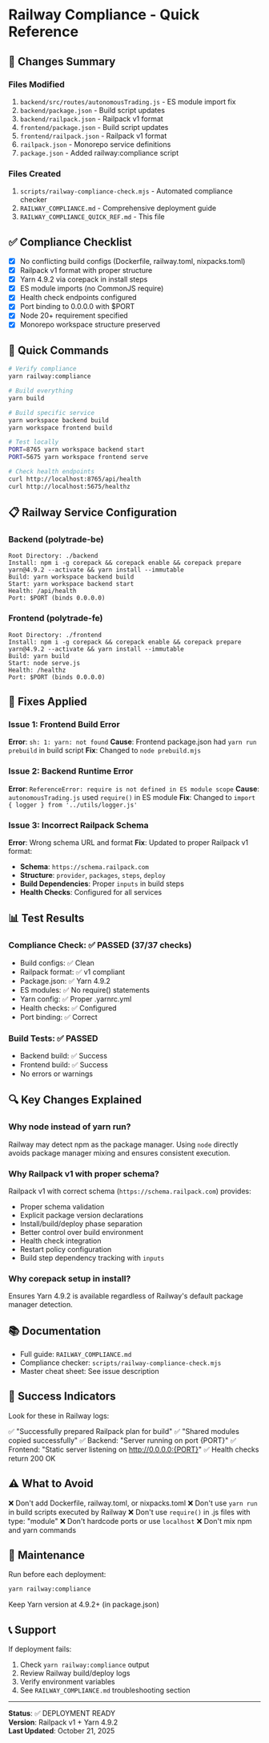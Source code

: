 # Railway Compliance - Quick Reference

## 🚀 Changes Summary

### Files Modified
1. `backend/src/routes/autonomousTrading.js` - ES module import fix
2. `backend/package.json` - Build script updates
3. `backend/railpack.json` - Railpack v1 format
4. `frontend/package.json` - Build script updates
5. `frontend/railpack.json` - Railpack v1 format
6. `railpack.json` - Monorepo service definitions
7. `package.json` - Added railway:compliance script

### Files Created
1. `scripts/railway-compliance-check.mjs` - Automated compliance checker
2. `RAILWAY_COMPLIANCE.md` - Comprehensive deployment guide
3. `RAILWAY_COMPLIANCE_QUICK_REF.md` - This file

## ✅ Compliance Checklist

- [x] No conflicting build configs (Dockerfile, railway.toml, nixpacks.toml)
- [x] Railpack v1 format with proper structure
- [x] Yarn 4.9.2 via corepack in install steps
- [x] ES module imports (no CommonJS require)
- [x] Health check endpoints configured
- [x] Port binding to 0.0.0.0 with $PORT
- [x] Node 20+ requirement specified
- [x] Monorepo workspace structure preserved

## 🔧 Quick Commands

```bash
# Verify compliance
yarn railway:compliance

# Build everything
yarn build

# Build specific service
yarn workspace backend build
yarn workspace frontend build

# Test locally
PORT=8765 yarn workspace backend start
PORT=5675 yarn workspace frontend serve

# Check health endpoints
curl http://localhost:8765/api/health
curl http://localhost:5675/healthz
```

## 📋 Railway Service Configuration

### Backend (polytrade-be)
```
Root Directory: ./backend
Install: npm i -g corepack && corepack enable && corepack prepare yarn@4.9.2 --activate && yarn install --immutable
Build: yarn workspace backend build
Start: yarn workspace backend start
Health: /api/health
Port: $PORT (binds 0.0.0.0)
```

### Frontend (polytrade-fe)
```
Root Directory: ./frontend
Install: npm i -g corepack && corepack enable && corepack prepare yarn@4.9.2 --activate && yarn install --immutable
Build: yarn build
Start: node serve.js
Health: /healthz
Port: $PORT (binds 0.0.0.0)
```

## 🐛 Fixes Applied

### Issue 1: Frontend Build Error
**Error**: `sh: 1: yarn: not found`
**Cause**: Frontend package.json had `yarn run prebuild` in build script
**Fix**: Changed to `node prebuild.mjs`

### Issue 2: Backend Runtime Error
**Error**: `ReferenceError: require is not defined in ES module scope`
**Cause**: `autonomousTrading.js` used `require()` in ES module
**Fix**: Changed to `import { logger } from '../utils/logger.js'`

### Issue 3: Incorrect Railpack Schema
**Error**: Wrong schema URL and format
**Fix**: Updated to proper Railpack v1 format:
- **Schema**: `https://schema.railpack.com`
- **Structure**: `provider`, `packages`, `steps`, `deploy`
- **Build Dependencies**: Proper `inputs` in build steps
- **Health Checks**: Configured for all services

## 📊 Test Results

### Compliance Check: ✅ PASSED (37/37 checks)
- Build configs: ✅ Clean
- Railpack format: ✅ v1 compliant
- Package.json: ✅ Yarn 4.9.2
- ES modules: ✅ No require() statements
- Yarn config: ✅ Proper .yarnrc.yml
- Health checks: ✅ Configured
- Port binding: ✅ Correct

### Build Tests: ✅ PASSED
- Backend build: ✅ Success
- Frontend build: ✅ Success
- No errors or warnings

## 🔍 Key Changes Explained

### Why node instead of yarn run?
Railway may detect npm as the package manager. Using `node` directly avoids package manager mixing and ensures consistent execution.

### Why Railpack v1 with proper schema?
Railpack v1 with correct schema (`https://schema.railpack.com`) provides:
- Proper schema validation
- Explicit package version declarations
- Install/build/deploy phase separation
- Better control over build environment
- Health check integration
- Restart policy configuration
- Build step dependency tracking with `inputs`

### Why corepack setup in install?
Ensures Yarn 4.9.2 is available regardless of Railway's default package manager detection.

## 📚 Documentation

- Full guide: `RAILWAY_COMPLIANCE.md`
- Compliance checker: `scripts/railway-compliance-check.mjs`
- Master cheat sheet: See issue description

## 🎯 Success Indicators

Look for these in Railway logs:

✅ "Successfully prepared Railpack plan for build"
✅ "Shared modules copied successfully"
✅ Backend: "Server running on port {PORT}"
✅ Frontend: "Static server listening on http://0.0.0.0:{PORT}"
✅ Health checks return 200 OK

## ⚠️ What to Avoid

❌ Don't add Dockerfile, railway.toml, or nixpacks.toml
❌ Don't use `yarn run` in build scripts executed by Railway
❌ Don't use `require()` in .js files with type: "module"
❌ Don't hardcode ports or use `localhost`
❌ Don't mix npm and yarn commands

## 🔄 Maintenance

Run before each deployment:
```bash
yarn railway:compliance
```

Keep Yarn version at 4.9.2+ (in package.json)

## 📞 Support

If deployment fails:
1. Check `yarn railway:compliance` output
2. Review Railway build/deploy logs
3. Verify environment variables
4. See `RAILWAY_COMPLIANCE.md` troubleshooting section

---

**Status**: ✅ DEPLOYMENT READY  
**Version**: Railpack v1 + Yarn 4.9.2  
**Last Updated**: October 21, 2025
